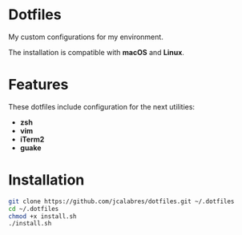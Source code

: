 # Dotfiles

My custom configurations for my environment.

The installation is compatible with **macOS** and **Linux**.

# Features

These dotfiles include configuration for the next utilities:

* **zsh**
* **vim**
* **iTerm2**
* **guake**

# Installation

```bash
git clone https://github.com/jcalabres/dotfiles.git ~/.dotfiles
cd ~/.dotfiles 
chmod +x install.sh
./install.sh
```
